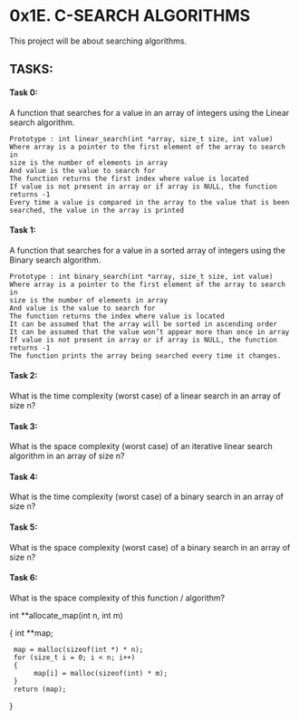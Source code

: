 # 0x1E. C-SEARCH ALGORITHMS

This project will be about searching algorithms.

## TASKS:

#### Task 0:
A function that searches for a value in an array of integers using the Linear search algorithm.

    Prototype : int linear_search(int *array, size_t size, int value)
    Where array is a pointer to the first element of the array to search in
    size is the number of elements in array
    And value is the value to search for
    The function returns the first index where value is located
    If value is not present in array or if array is NULL, the function returns -1
    Every time a value is compared in the array to the value that is been searched, the value in the array is printed

#### Task 1:
A function that searches for a value in a sorted array of integers using the Binary search algorithm.

    Prototype : int binary_search(int *array, size_t size, int value)
    Where array is a pointer to the first element of the array to search in
    size is the number of elements in array
    And value is the value to search for
    The function returns the index where value is located
    It can be assumed that the array will be sorted in ascending order
    It can be assumed that the value won’t appear more than once in array
    If value is not present in array or if array is NULL, the function returns -1
    The function prints the array being searched every time it changes.

#### Task 2:
What is the time complexity (worst case) of a linear search in an array of size n?

#### Task 3:
What is the space complexity (worst case) of an iterative linear search algorithm in an array of size n?

#### Task 4:
What is the time complexity (worst case) of a binary search in an array of size n?

#### Task 5:
What is the space complexity (worst case) of a binary search in an array of size n?

#### Task 6:
What is the space complexity of this function / algorithm?

int **allocate_map(int n, int m)

{
     int **map;

     map = malloc(sizeof(int *) * n);
     for (size_t i = 0; i < n; i++)
     {
          map[i] = malloc(sizeof(int) * m);
     }
     return (map);
}
